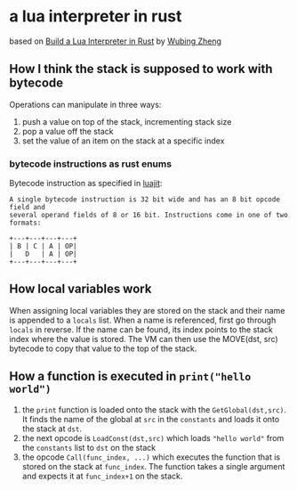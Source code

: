 # a lua interpreter in rust

based on [Build a Lua Interpreter in Rust](https://wubingzheng.github.io/build-lua-in-rust/en)
by [Wubing Zheng](https://github.com/WuBingzheng)


## How I think the stack is supposed to work with bytecode

Operations can manipulate in three ways:

1. push a value on top of the stack, incrementing stack size
2. pop a value off the stack
3. set the value of an item on the stack at a specific index


### bytecode instructions as rust enums

Bytecode instruction as specified in [luajit](https://luajit.org/):

```
A single bytecode instruction is 32 bit wide and has an 8 bit opcode field and
several operand fields of 8 or 16 bit. Instructions come in one of two formats:

+---+---+---+---+
| B | C | A | OP|
|   D   | A | OP|
+---+---+---+---+
```

## How local variables work

When assigning local variables they are stored on the stack and their name is appended to a `locals` list.
When a name is referenced, first go through `locals` in reverse. If the name can be found, its index points to the
stack index where the value is stored. The VM can then use the MOVE(dst, src) bytecode to copy that value to the top
of the stack.


## How a function is executed in `print("hello world")`

1. the `print` function is loaded onto the stack with the `GetGlobal(dst,src)`. It finds the name of the global at
`src` in the `constants` and loads it onto the stack at `dst`.
2. the next opcode is `LoadConst(dst,src)` which loads `"hello world"` from the `constants` list to `dst` on the stack
3. the opcode `Call(func_index, ...)` which executes the function that is stored on the stack at `func_index`. The
function takes a single argument and expects it at `func_index+1` on the stack.
